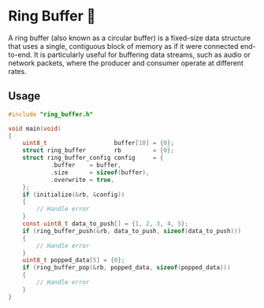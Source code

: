 # Ring Buffer 💍

A ring buffer (also known as a circular buffer) is a fixed-size data structure that uses a single, contiguous block of memory as if it were connected end-to-end. It is particularly useful for buffering data streams, such as audio or network packets, where the producer and consumer operate at different rates.

## Usage

```c
#include "ring_buffer.h"

void main(void)
{
    uint8_t                   buffer[10] = {0};
    struct ring_buffer        rb         = {0};
    struct ring_buffer_config config     = {
            .buffer    = buffer,
            .size      = sizeof(buffer),
            .overwrite = true,
    };
    if (initialize(&rb, &config))
    {
        // Handle error
    }
    const uint8_t data_to_push[] = {1, 2, 3, 4, 5};
    if (ring_buffer_push(&rb, data_to_push, sizeof(data_to_push)))
    {
        // Handle error
    }
    uint8_t popped_data[5] = {0};
    if (ring_buffer_pop(&rb, popped_data, sizeof(popped_data)))
    {
        // Handle error
    }
}
```
